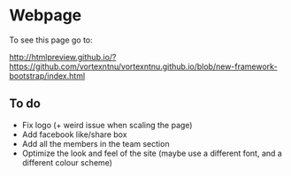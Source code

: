 # Webpage
To see this page go to:

http://htmlpreview.github.io/?https://github.com/vortexntnu/vortexntnu.github.io/blob/new-framework-bootstrap/index.html

## To do
-  Fix logo (+ weird issue when scaling the page)
-  Add facebook like/share box
-  Add all the members in the team section
-  Optimize the look and feel of the site (maybe use a different font, and a different colour scheme)
